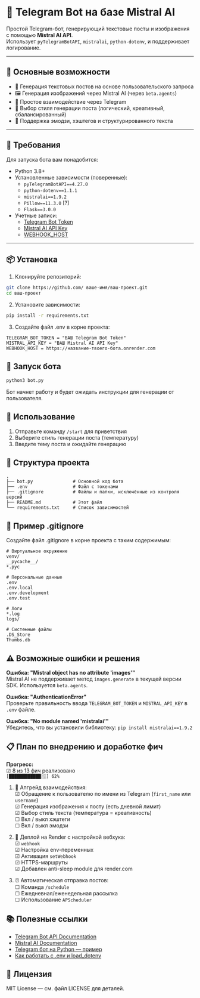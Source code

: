 # 🤖 Telegram Bot на базе Mistral AI

Простой Telegram-бот, генерирующий текстовые посты и изображения с помощью **Mistral AI API**.  
Использует `pyTelegramBotAPI`, `mistralai`, `python-dotenv`, и поддерживает логирование.

---

## 📌 Основные возможности

- 🚀 Генерация текстовых постов на основе пользовательского запроса  
- 🖼 Генерация изображений через Mistral AI (через `beta.agents`)  
- 📱 Простое взаимодействие через Telegram  
- 🧠 Выбор стиля генерации поста (логический, креативный, сбалансированный)
- 🧾 Поддержка эмодзи, хэштегов и структурированного текста  

---

## 🔧 Требования

Для запуска бота вам понадобится:

- Python 3.8+
- Установленные зависимости (поверенные):
  - `pyTelegramBotAPI==4.27.0`
  - `python-dotenv==1.1.1`
  - `mistralai==1.9.2`
  - `Pillow==11.3.0` [?]
  - `Flask==3.0.0`
- Учетные записи:
  - [Telegram Bot Token](https://core.telegram.org/bots/api )
  - [Mistral AI API Key](https://mistral.ai )
  - [WEBHOOK_HOST](https://render.com )

---

## 📦 Установка

1. Клонируйте репозиторий:

```bash
git clone https://github.com/ ваше-имя/ваш-проект.git
cd ваш-проект
```

2. Установите зависимости:

```bash
pip install -r requirements.txt
```

3. Создайте файл .env в корне проекта:

```env
TELEGRAM_BOT_TOKEN = "ВАШ Telegram Bot Token"
MISTRAL_API_KEY = "ВАШ Mistral AI API Key"
WEBHOOK_HOST = https://название-твоего-бота.onrender.com
```

## 🚀 Запуск бота

```bash
python3 bot.py
```

Бот начнет работу и будет ожидать инструкции для генерации от пользователя.

## 📱 Использование

1. Отправьте команду `/start` для приветствия
2. Выберите стиль генерации поста (температуру)
3. Введите тему поста и ожидайте генерацию

## 📁 Структура проекта
```
.
├── bot.py               # Основной код бота
├── .env                 # Файл с токенами
├── .gitignore           # Файлы и папки, исключённые из контроля версий
├── README.md            # Этот файл
└── requirements.txt     # Список зависимостей
```

## 📝 Пример .gitignore

Создайте файл .gitignore в корне проекта с таким содержимым:
```
# Виртуальное окружение
venv/
__pycache__/
*.pyc

# Персональные данные
.env
.env.local
.env.development
.env.test

# Логи
*.log
logs/

# Системные файлы
.DS_Store
Thumbs.db
```

## ⚠️ Возможные ошибки и решения

**Ошибка: "Mistral object has no attribute 'images'"**  
Mistral AI не поддерживает метод `images.generate` в текущей версии SDK. Используется `beta.agents`.

**Ошибка: "AuthenticationError"**  
Проверьте правильность ввода `TELEGRAM_BOT_TOKEN` и `MISTRAL_API_KEY` в `.env` файле.

**Ошибка: "No module named 'mistralai'"**  
Убедитесь, что вы установили библиотеку: `pip install mistralai==1.9.2`

## 📋 План по внедрению и доработке фич

**Прогресс:**  
☑ 8 из 13 фич реализовано  
`[████████████░░] 62%`

1. 🔄 Апгрейд взаимодействия:  
   ☑ Обращение к пользователю по имени из Telegram (`first_name` или `username`)  
   ☑ Генерация изображения к посту (есть дневной лимит)  
   ☑ Выбор стиль текста (температура = креативность)  
   ☐ Вкл / выкл хэштеги  
   ☐ Вкл / выкл эмодзи  

2. 🚀 Деплой на Render с настройкой вебхука:  
   ☑ `webhook`  
   ☑ Настройка env-переменных  
   ☑ Активация `setWebhook`  
   ☑ HTTPS-маршруты  
   ☑ Добавлен anti-sleep module для render.com  

3. ⏰ Автоматическая отправка постов:  
   ☐ Команда `/schedule`  
   ☐ Ежедневная/еженедельная рассылка  
   ☐ Использование `APScheduler`

## 📚 Полезные ссылки

- [Telegram Bot API Documentation](https://core.telegram.org/bots/api )
- [Mistral AI Documentation](https://docs.mistral.ai/ )
- [Telegram бот на Python — пример](https://habr.com/ru/articles/750332/ )
- [Как работать с .env и load_dotenv](https://habr.com/ru/articles/662406/ )

## 📝 Лицензия
MIT License — см. файл LICENSE для деталей.